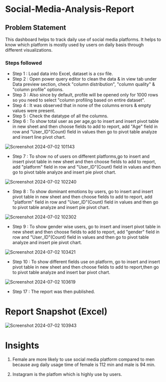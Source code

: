 # Social-Media-Analysis-Report


## Problem Statement

This dashboard helps to track daily use of social media platforms. It helps to know which platform is mostly used by users on daily basis through different visualizations.

### Steps followed 

- Step 1 : Load data into Excel, dataset is a csv file.
- Step 2 : Open power query editor to clean the data & in view tab under Data preview section, check "column distribution", "column quality" & "column profile" options.
- Step 3 : Also since by default, profile will be opened only for 1000 rows so you need to select "column profiling based on entire dataset".
- Step 4 : It was observed that in none of the columns errors & empty values were present.
- Step 5 : Check the datatype of all the columns.
- Step 6 : To show total user as per age,go to insert and insert pivot table in new sheet and then choose fields to add to report, add "Age" field in row and "User_ID"(Count) field in values then go to pivot table analyze and insert line pivot chart.
  
![Screenshot 2024-07-02 101143](https://github.com/Smitamane25/Ecommerce-Sales-Dashboard/assets/171058471/c515d48e-cf16-489e-8271-880c3484c2f1)

- Step 7 : To show no of users on different platforms,go to insert and insert pivot table in new sheet and then choose fields to add to report, add "platform" field in row and "User_ID"(Count) field in values and then go to pivot table analyze and insert pie pivot chart.
  
![Screenshot 2024-07-02 102240](https://github.com/Smitamane25/Ecommerce-Sales-Dashboard/assets/171058471/6aee2583-48ba-49b4-852b-a9e1708a42ea)

- Step 8 : To show dominant emotions by users, go to insert and insert pivot table in new sheet and then choose fields to add to report, add "platform" field in row and "User_ID"(Count) field in values and then go to pivot table analyze and insert pie pivot chart.
  
![Screenshot 2024-07-02 102302](https://github.com/Smitamane25/Ecommerce-Sales-Dashboard/assets/171058471/91a9e18a-5484-49ad-b1c2-10caeda8cff8)

- Step 9 : To show gender wise users, go to insert and insert pivot table in new sheet and then choose fields to add to report, add "gender" field in row and "User_ID"(Count) field in values and then go to pivot table analyze and insert pie pivot chart.
  
![Screenshot 2024-07-02 103421](https://github.com/Smitamane25/Ecommerce-Sales-Dashboard/assets/171058471/048d2cfe-0ed0-414f-aaf8-9ac5cea72538)

- Step 10 : To show different fields use on platform, go to insert and insert pivot table in new sheet and then choose fields to add to report,then go to pivot table analyze and insert bar pivot chart.
  
![Screenshot 2024-07-02 103619](https://github.com/Smitamane25/Ecommerce-Sales-Dashboard/assets/171058471/c0b58b66-9549-4027-a85d-8bf5dc2a6291)
 
 - Step 17 : The report was then published.

 
 # Report Snapshot (Excel)

 
![Screenshot 2024-07-02 103943](https://github.com/Smitamane25/Ecommerce-Sales-Dashboard/assets/171058471/a5c15f59-ef9d-411f-8aa9-d340b09427ef)

# Insights

1. Female are more likely to use social media platform compared to men because avg daily usage time of female is 112 min and male is 94 min.

2. Instagram is the platfom which is highly use by users.


